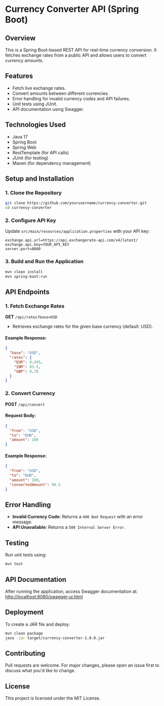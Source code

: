 # Currency Converter API (Spring Boot)

## Overview
This is a Spring Boot-based REST API for real-time currency conversion. It fetches exchange rates from a public API and allows users to convert currency amounts.

## Features
- Fetch live exchange rates.
- Convert amounts between different currencies.
- Error handling for invalid currency codes and API failures.
- Unit tests using JUnit.
- API documentation using Swagger.

## Technologies Used
- Java 17
- Spring Boot
- Spring Web
- RestTemplate (for API calls)
- JUnit (for testing)
- Maven (for dependency management)

## Setup and Installation
### 1. Clone the Repository
```bash
git clone https://github.com/yourusername/currency-converter.git
cd currency-converter
```

### 2. Configure API Key
Update `src/main/resources/application.properties` with your API key:
```
exchange.api.url=https://api.exchangerate-api.com/v4/latest/
exchange.api.key=YOUR_API_KEY
server.port=8080
```

### 3. Build and Run the Application
```bash
mvn clean install
mvn spring-boot:run
```

## API Endpoints
### 1. Fetch Exchange Rates
**GET** `/api/rates?base=USD`
- Retrieves exchange rates for the given base currency (default: USD).

#### Example Response:
```json
{
  "base": "USD",
  "rates": {
    "EUR": 0.945,
    "INR": 83.5,
    "GBP": 0.78
  }
}
```

### 2. Convert Currency
**POST** `/api/convert`
#### Request Body:
```json
{
  "from": "USD",
  "to": "EUR",
  "amount": 100
}
```
#### Example Response:
```json
{
  "from": "USD",
  "to": "EUR",
  "amount": 100,
  "convertedAmount": 94.5
}
```

## Error Handling
- **Invalid Currency Code:** Returns a `400 Bad Request` with an error message.
- **API Unavailable:** Returns a `500 Internal Server Error`.

## Testing
Run unit tests using:
```bash
mvn test
```

## API Documentation
After running the application, access Swagger documentation at:
[http://localhost:8080/swagger-ui.html](http://localhost:8080/swagger-ui.html)

## Deployment
To create a JAR file and deploy:
```bash
mvn clean package
java -jar target/currency-converter-1.0.0.jar
```

## Contributing
Pull requests are welcome. For major changes, please open an issue first to discuss what you'd like to change.

## License
This project is licensed under the MIT License.
